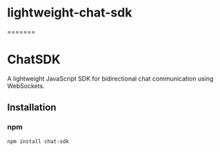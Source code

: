 # lightweight-chat-sdk
=======
# ChatSDK

A lightweight JavaScript SDK for bidirectional chat communication using WebSockets.

## Installation

### npm

```bash
npm install chat-sdk
